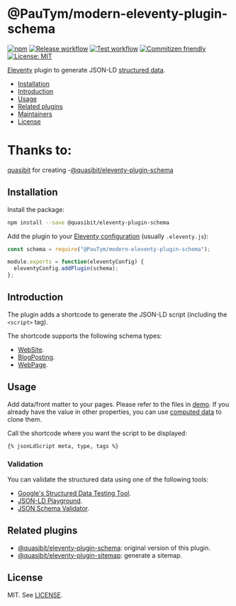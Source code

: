 # @PauTym/modern-eleventy-plugin-schema

[![npm](https://img.shields.io/npm/v/@PauTym/modern-eleventy-plugin-schema)](https://www.npmjs.com/package/@PauTym/modern-eleventy-plugin-schema)
[![Release workflow](https://github.com/PauTym/modern-eleventy-plugin-schema/workflows/Release/badge.svg)](https://github.com/PauTym/modern-eleventy-plugin-schema/actions?query=workflow%3ARelease)
[![Test workflow](https://github.com/PauTym/modern-eleventy-plugin-schema/workflows/Test/badge.svg)](https://github.com/PauTym/modern-eleventy-plugin-schema/actions?query=workflow%3ATest)
[![Commitizen friendly](https://img.shields.io/badge/commitizen-friendly-brightgreen.svg)](http://commitizen.github.io/cz-cli/)
[![License: MIT](https://img.shields.io/badge/License-MIT-yellow.svg)](https://opensource.org/licenses/MIT)

[Eleventy](https://www.11ty.dev/) plugin to generate JSON-LD [structured data](https://schema.org/).

- [Installation](#installation)
- [Introduction](#introduction)
- [Usage](#usage)
- [Related plugins](#related-plugins)
- [Maintainers](#maintainers)
- [License](#license)

# Thanks to:
[quasibit](https://github.com/quasibit) for creating -[@quasibit/eleventy-plugin-schema](https://github.com/quasibit/eleventy-plugin-schema)

## Installation

Install the package:

```sh
npm install --save @quasibit/eleventy-plugin-schema
```

Add the plugin to your [Eleventy configuration](https://www.11ty.dev/docs/config/)
(usually `.eleventy.js`):

```js
const schema = require("@PauTym/modern-eleventy-plugin-schema");

module.exports = function(eleventyConfig) {
  eleventyConfig.addPlugin(schema);
};
```

## Introduction

The plugin adds a shortcode to generate the JSON-LD script (including the `<script>` tag).

The shortcode supports the following schema types:

- [WebSite](https://schema.org/WebSite).
- [BlogPosting](https://schema.org/BlogPosting).
- [WebPage](https://schema.org/WebPage).

## Usage

Add data/front matter to your pages. Please refer to the files in [demo](./demo).
If you already have the value in other properties, you can use
[computed data](https://www.11ty.dev/docs/data-computed/) to clone them.

Call the shortcode where you want the script to be displayed:

```njk
{% jsonLdScript meta, type, tags %}
```

### Validation

You can validate the structured data using one of the following tools:

- [Google's Structured Data Testing Tool](https://search.google.com/structured-data/testing-tool/u/0/).
- [JSON-LD Playground](https://json-ld.org/playground/).
- [JSON Schema Validator](https://www.jsonschemavalidator.net/).

## Related plugins

- [@quasibit/eleventy-plugin-schema](https://github.com/quasibit/eleventy-plugin-schema): original version of this plugin.
- [@quasibit/eleventy-plugin-sitemap](https://github.com/quasibit/eleventy-plugin-sitemap): generate a sitemap.

## License

MIT. See [LICENSE](./LICENSE).
